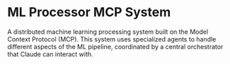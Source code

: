 # ML Processor MCP System

A distributed machine learning processing system built on the Model Context Protocol (MCP). This system uses specialized agents to handle different aspects of the ML pipeline, coordinated by a central orchestrator that Claude can interact with.



